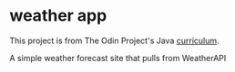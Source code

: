 # weather app

This project is from The Odin Project's Java [curriculum](https://www.theodinproject.com/lessons/javascript-weather-app).

A simple weather forecast site that pulls from WeatherAPI
